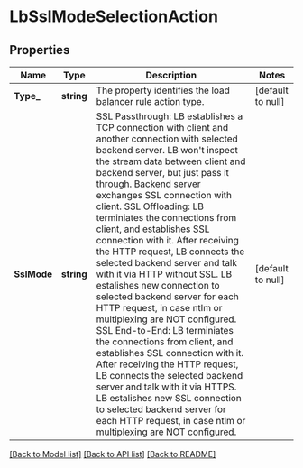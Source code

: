 # LbSslModeSelectionAction

## Properties
Name | Type | Description | Notes
------------ | ------------- | ------------- | -------------
**Type_** | **string** | The property identifies the load balancer rule action type.  | [default to null]
**SslMode** | **string** | SSL Passthrough: LB establishes a TCP connection with client and another connection with selected backend server. LB won&#x27;t inspect the stream data between client and backend server, but just pass it through. Backend server exchanges SSL connection with client. SSL Offloading: LB terminiates the connections from client, and establishes SSL connection with it. After receiving the HTTP request, LB connects the selected backend server and talk with it via HTTP without SSL. LB estalishes new connection to selected backend server for each HTTP request, in case ntlm or multiplexing are NOT configured. SSL End-to-End: LB terminiates the connections from client, and establishes SSL connection with it. After receiving the HTTP request, LB connects the selected backend server and talk with it via HTTPS. LB estalishes new SSL connection to selected backend server for each HTTP request, in case ntlm or multiplexing are NOT configured.  | [default to null]

[[Back to Model list]](../README.md#documentation-for-models) [[Back to API list]](../README.md#documentation-for-api-endpoints) [[Back to README]](../README.md)


